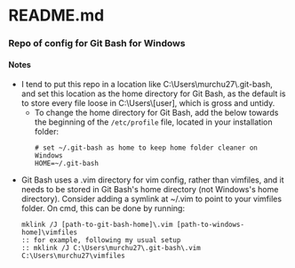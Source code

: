 # README.md
### Repo of config for Git Bash for Windows
#### Notes
 - I tend to put this repo in a location like C:\Users\murchu27\\.git-bash, and set this location as the home directory for Git Bash, as the default is to store every file loose in C:\Users\\[user], which is gross and untidy. 
    - To change the home directory for Git Bash, add the below towards the beginning of the `/etc/profile` file, located in your installation folder:
        ```
        # set ~/.git-bash as home to keep home folder cleaner on Windows
        HOME=~/.git-bash
        ```
 - Git Bash uses a .vim directory for vim config, rather than vimfiles, and it needs to be stored in Git Bash's home directory (not Windows's home directory). Consider adding a symlink at ~/.vim to point to your vimfiles folder. On cmd, this can be done by running:
    ```
    mklink /J [path-to-git-bash-home]\.vim [path-to-windows-home]\vimfiles
    :: for example, following my usual setup
    :: mklink /J C:\Users\murchu27\.git-bash\.vim C:\Users\murchu27\vimfiles
    ```
